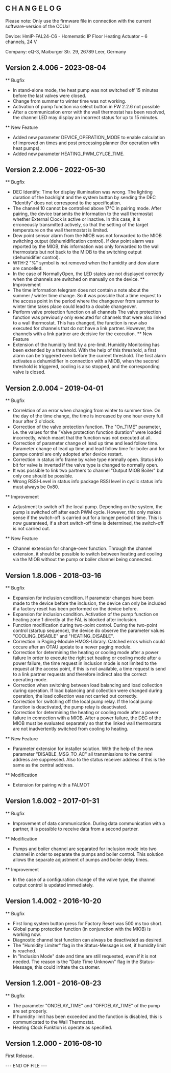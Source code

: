 ﻿C H A N G E L O G
-----------------

Please note: Only use the firmware file in connection with the current software-version of the CCUx!

Device: HmIP-FAL24-C6 - Homematic IP Floor Heating Actuator – 6 channels, 24 V

Company: eQ-3, Maiburger Str. 29, 26789 Leer, Germany


Version 2.4.006 - 2023-08-04
--------------------------------------------------------------

** Bugfix
   * In stand-alone mode, the heat pump was not switched off 15 minutes before the last
     valves were closed.
   * Change from summer to winter time was not working.
   * Activation of pump function via select button in FW 2.2.6 not possible
   * After a communication error with the wall thermostat has been resolved, the
     channel LED may display an incorrect status for up to 15 minutes.

** New Feature
   * Added new parameter DEVICE_OPERATION_MODE to enable calculation of improved on times
     and post processing planner (for operation with heat pumps).
   * Added new parameter HEATING_PWM_CYLCE_TIME.


Version 2.2.006 - 2022-05-30
--------------------------------------------------------------

** Bugfix
   * DEC Identify: Time for display illumination was wrong.
      The lighting duration of the backlight and the system button by sending the DEC
      "Identify" does not correspond to the specification.
   * The channel 10 cannot be controlled above 17°C in pairing mode.
      After pairing, the device transmits the information to the wall thermostat
      whether External Clock is active or inactive. In this case, it is erroneously
      transmitted actively, so that the setting of the target temperature on the wall
      thermostat is limited.
   * Dew point sensor alarm from the MIOB was not forwarded to the MIOB switching
    output (dehumidification control).
     If dew point alarm was reported by the MIOB, this information was only forwarded to
     the wall thermostats but not back to the MIOB to the switching output (dehumidifier
     control).
   * WTH-2 "%" symbol is not removed when the humidity and dew alarm are cancelled.
   * In the case of NormallyOpen, the LED states are not displayed correctly when the
     channels are switched on manually on the device.
** Improvement
   * The time information telegram does not contain a note about the summer / winter
     time change.
      So it was possible that a time request to the access point in the period where the
      changeover from summer to winter time takes place could lead to a double
      changeover.
   * Perform valve protection function on all channels
      The valve protection function was previously only executed for channels that were
      also linked to a wall thermostat. This has changed, the function is now also
      executed for channels that do not have a link partner. However, the channels with
      a link partner are decisive for the execution.
** New Feature
   * Extension of the humidity limit by a pre-limit.
      Humidity Monitoring has been extended by a threshold. With the help of this
      threshold, a first alarm can be triggered even before the current threshold. The
      first alarm activates a dehumidifier in connection with a MIOB, when the second
      threshold is triggered, cooling is also stopped, and the corresponding valve is
      closed.


Version 2.0.004 - 2019-04-01
--------------------------------------------------------------

** Bugfix
   * Correktion of an error when changing from winter to summer time.
      On the day of the time change, the time is increased by one hour every full hour
      after 2 o'clock.
   * Correction of the valve protection function.
      The "On_TIME" parameter, i.e. the values for the "Valve protection function
      duration" were loaded incorrectly, which meant that the function was not executed
      at all.
   * Correction of parameter change of lead up time and lead follow time.
      Parameter change of lead up time and lead follow time for boiler and for pumpe
      control are only adopted after device restart.
   * Correction in status info frame by valve type normally open.
      Status info bit for valve is inverted if the valve type is changed to normally
      open.
   * It was possible to link two partners to channel "Output MIOB Boiler" but only one
     should be possible.
   * Wrong RSSI-Level in status info package
      RSSI level in cyclic status info must always be 0x80.

** Improvement
   * Adjustment to switch off the local pump.
      Depending on the system, the pump is switched off after each PWM cycle. However,
      this only makes sense if the switch-off is carried out for a longer period of
      time. This is now guaranteed, if a short switch-off time is determined, the
      switch-off is not carried out.

** New Feature
   * Channel extension for change-over function.
      Through the channel extension, it should be possible to switch between heating and
      cooling via the MIOB without the pump or boiler channel being connected.


Version 1.8.006 - 2018-03-16
--------------------------------------------------------------

** Bugfix
   * Expansion for inclusion condition.
      If parameter changes have been made to the device before the inclusion, the device
      can only be included if a factory reset has been performed on the device before.
   * Expansion for inclusion condition.
      Activation of the pump function on heating zone 1 directly at the FAL is blocked
      after inclusion.
   * Function modification during two-point control.
      During the two-point control (startup sequence), the device do observe the
      parameter values "COOLING_DISABLE" and "HEATING_DISABLE".
   * Correction in Paging-Module HMOS-Library.
      Catched erros which could occure after an OTAU update to a newer
      paging module.
   * Correction for determining the heating or cooling mode after a power failure
      In order to execute the right set heating or cooling mode after a power failure,
      the time request in inclusion mode is not limited to the request at the access
      point, if this is not available, a time request is send to a link partner
      requests and therefore indirect also the correct operating mode.
   * Correction when switching between load balancing and load collection during
     operation.
      If load balancing and collection were changed during operation, the load
      collection was not carried out correctly.
   * Correction for switching off the local pump relay.
      If the local pump function is deactivated, the pump relay is deactivated.
   * Correction for determining the heating or cooling mode after a power failure in
     connection with a MIOB.
      After a power failure, the DEC of the MIOB must be evaluated separately so that
      the linked wall thermostats are not inadvertently switched from cooling to 
      heating.

** New Feature
   * Parameter extension for installer solution.
      With the help of the new parameter "DISABLE_MSG_TO_AC" all transmissions to the
      central address are suppressed. Also to the status receiver address if this is the
      same as the central address.

** Modification
   * Extension for pairing with a FALMOT


Version 1.6.002 - 2017-01-31
--------------------------------------------------------------

** Bugfix
   * Improvement of data communication.
      During data communication with a partner, it is possible to receive data from a
      second partner.

** Modification
   * Pumps and boiler channel are separated for inclusion mode into two channel in order
     to separate the pumps and boiler control. This solution allows the separate
     adjustment of pumps and boiler delay times.

** Improvement
   * In the case of a configuration change of the valve type, the channel output control
     is updated immediately.


Version 1.4.002 - 2016-10-20
--------------------------------------------------------------

** Bugfix
   * First long system button press for Factory Reset was 500 ms too short.
   * Global pump protection function (in conjunction with the MIOB) is working now.
   * Diagnostic channel test function can always be deactivated as desired.
   * The "Humidity Limiter" flag in the Status-Message is set, if humidity limit is
     reached.
   * In "Inclusion Mode" date and time are still requested, even if it is not needed.
     The reason is the "Date Time Unknown" flag in the Status-Message, this could
     irritate the customer.


Version 1.2.001 - 2016-08-23
--------------------------------------------------------------

** Bugfix
   * The parameter "ONDELAY_TIME" and "OFFDELAY_TIME" of the pump are set properly.
   * If humidity limit has been exceeded and the function is disabled, this is
     communicated to the Wall Thermostat.
   * Heating Clock Funktion is operate as specified.


Version 1.2.000 - 2016-08-10
--------------------------------------------------------------

First Release.

--- END OF FILE ---


